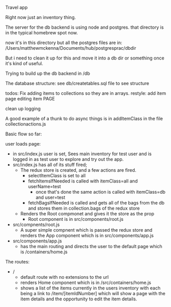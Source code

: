 Travel app

Right now just an inventory thing.


The server for the db backend is using node and postgres.  that directory is in the typical homebrew spot now.


now it's in this directory but all the postgres files are in: /Users/matthewmckenna/Documents/hub/postgresprac/dbdir


But i need to clean it up for this and move it into a db dir or something once
it's kind of useful.

Trying to build up the db backend in
/db


The database structure: see db/createtables.sql file to see structure


todos:
Fix adding items to collections so they are in arrays.
restyle:
  add item page
  editing item PAGE

clean up logging


A good example of a thunk to do async things is in addItemClass in the file collectionactions.js



Basic flow so far:

user loads page:
  -  in src/index.js user is set,
  Sees main inventory for test user and is logged in as test user to explore and try out the app.
  - src/index.js has all of its stuff fired;
    - The redux store is created, and a few actions are fired.
      - selectItemClass is set to all
      - fetchItemsIfNeeded is called with itemClass=all and userName=test
        - once that's done the same action is called with itemClass=db and user=test
      - fetchBagsIfNeeded is called and gets all of the bags from the db and stores them in collection.bags of the redux store
    - Renders the Root compmonet and gives it the store as the prop
      - Root component is in src/components/root.js
  - src/compnents/root.js
      - A super simple compnent which is passed the redux store and renders the App component which is in src/components/app.js
  - src/components/app.js
    - has the main routing and directs the user to the default page which is /containers/home.js


The routes:
  - /
    - default route with no extensions to the url
    - renders Home component which is in /src/containers/home.js
    - shows a list of the items currently in the users inventory with each being a link to /item/[itemIdNumber] which will show a page with the item details and the opportunity to edit the item details.
